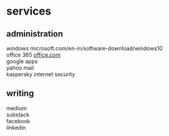 # services
## administration <br>
windows microsoft.com/en-in/software-download/windows10<br>
office 365 [office.com](https://www.office.com/)<br>
google apps <br>
yahoo mail <br>
kaspersky internet security <br>
## writing
medium <br>
substack <br>
facebook <br>
linkedin <br>
